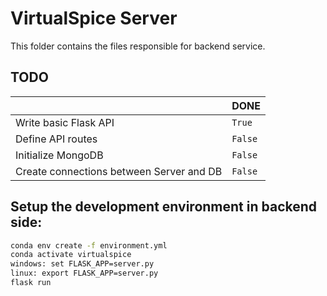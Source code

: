 # VirtualSpice Server

This folder contains the files responsible for backend service.


## TODO

|                |DONE|
|----------------|-------------------------------|
|Write basic Flask API|`True`            |
|Define API routes|`False`              |
|Initialize MongoDB|`False`   |
|Create connections between Server and DB|`False`   |




## Setup the development environment in backend side:
```cmd
conda env create -f environment.yml
conda activate virtualspice
windows: set FLASK_APP=server.py
linux: export FLASK_APP=server.py
flask run
```

